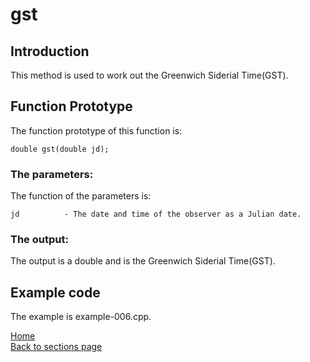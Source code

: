 # gst

## Introduction

This method is used to work out the Greenwich Siderial Time(GST).

## Function Prototype
 
The function prototype of this function is:

    double gst(double jd);

### The parameters:
The function of the parameters is:

    jd			- The date and time of the observer as a Julian date.

### The output: 

The output is a double and is the Greenwich Siderial Time(GST).

## Example code

The example is example-006.cpp.

[Home](readme.md)  
[Back to sections page](Sections.md)